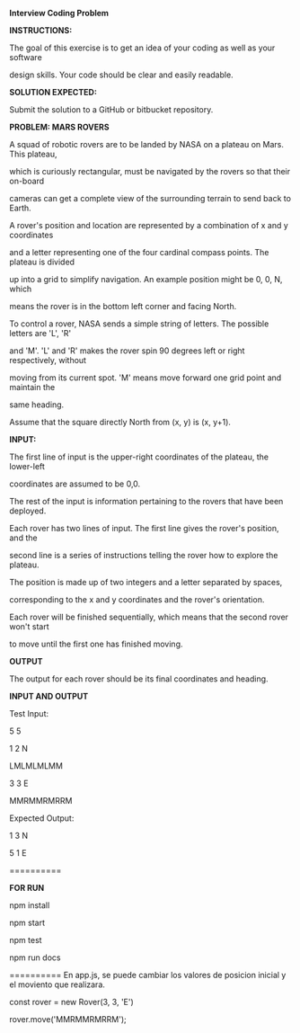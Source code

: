 ﻿<a name="br1"></a> 

**Interview Coding Problem**

**INSTRUCTIONS:**

The goal of this exercise is to get an idea of your coding as well as your software

design skills. Your code should be clear and easily readable.

**SOLUTION EXPECTED:**

Submit the solution to a GitHub or bitbucket repository.

**PROBLEM: MARS ROVERS**

A squad of robotic rovers are to be landed by NASA on a plateau on Mars. This plateau,

which is curiously rectangular, must be navigated by the rovers so that their on-board

cameras can get a complete view of the surrounding terrain to send back to Earth.

A rover's position and location are represented by a combination of x and y coordinates

and a letter representing one of the four cardinal compass points. The plateau is divided

up into a grid to simplify navigation. An example position might be 0, 0, N, which

means the rover is in the bottom left corner and facing North.

To control a rover, NASA sends a simple string of letters. The possible letters are 'L', 'R'

and 'M'. 'L' and 'R' makes the rover spin 90 degrees left or right respectively, without

moving from its current spot. 'M' means move forward one grid point and maintain the

same heading.

Assume that the square directly North from (x, y) is (x, y+1).

**INPUT:**

The first line of input is the upper-right coordinates of the plateau, the lower-left

coordinates are assumed to be 0,0.

The rest of the input is information pertaining to the rovers that have been deployed.

Each rover has two lines of input. The first line gives the rover's position, and the

second line is a series of instructions telling the rover how to explore the plateau.

The position is made up of two integers and a letter separated by spaces,

corresponding to the x and y coordinates and the rover's orientation.



<a name="br2"></a> 

Each rover will be finished sequentially, which means that the second rover won't start

to move until the first one has finished moving.

**OUTPUT**

The output for each rover should be its final coordinates and heading.

**INPUT AND OUTPUT**

Test Input:

5 5

1 2 N

LMLMLMLMM

3 3 E

MMRMMRMRRM

Expected Output:

1 3 N

5 1 E

\==========

**FOR RUN**

npm install

npm start

npm test

npm run docs

\==========
En app.js, se puede cambiar los valores de posicion inicial y el moviento que realizara.

const rover = new Rover(3, 3, 'E')

rover.move('MMRMMRMRRM');
